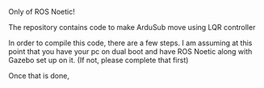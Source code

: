 Only of ROS Noetic! 

The repository contains code to make ArduSub move using LQR controller

In order to compile this code, there are a few steps. I am assuming at this point that you have your pc on dual boot and have ROS Noetic along with Gazebo set up on it. (If not, please complete that first)

Once that is done, 

